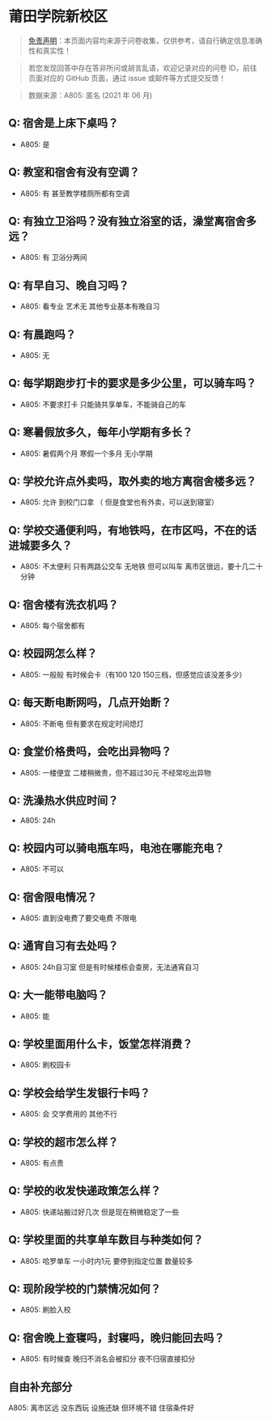 # 莆田学院新校区

> [免责声明](https://colleges.chat/#_3)：本页面内容均来源于问卷收集，仅供参考，请自行确定信息准确性和真实性！

> 若您发现回答中存在答非所问或胡言乱语，欢迎记录对应的问卷 ID，前往页面对应的 GitHub 页面，通过 issue 或邮件等方式提交反馈！

> 数据来源：A805: 匿名 (2021 年 06 月)

## Q: 宿舍是上床下桌吗？

- A805: 是

## Q: 教室和宿舍有没有空调？

- A805: 有 甚至教学楼厕所都有空调

## Q: 有独立卫浴吗？没有独立浴室的话，澡堂离宿舍多远？

- A805: 有 卫浴分两间

## Q: 有早自习、晚自习吗？

- A805: 看专业 艺术无 其他专业基本有晚自习

## Q: 有晨跑吗？

- A805: 无

## Q: 每学期跑步打卡的要求是多少公里，可以骑车吗？

- A805: 不要求打卡 只能骑共享单车，不能骑自己的车

## Q: 寒暑假放多久，每年小学期有多长？

- A805: 暑假两个月  寒假一个多月 无小学期

## Q: 学校允许点外卖吗，取外卖的地方离宿舍楼多远？

- A805: 允许 到校门口拿 （ 但是食堂也有外卖，可以送到寝室）

## Q: 学校交通便利吗，有地铁吗，在市区吗，不在的话进城要多久？

- A805: 不太便利 只有两路公交车 无地铁 但可以叫车 离市区很远，要十几二十分钟

## Q: 宿舍楼有洗衣机吗？

- A805: 每个宿舍都有

## Q: 校园网怎么样？

- A805: 一般般 有时候会卡（有100 120 150三档，但感觉应该没差多少）

## Q: 每天断电断网吗，几点开始断？

- A805: 不断电 但有要求在规定时间熄灯

## Q: 食堂价格贵吗，会吃出异物吗？

- A805: 一楼便宜 二楼稍微贵，但不超过30元 不经常吃出异物

## Q: 洗澡热水供应时间？

- A805: 24h

## Q: 校园内可以骑电瓶车吗，电池在哪能充电？

- A805: 不可以

## Q: 宿舍限电情况？

- A805: 直到没电费了要交电费 不限电

## Q: 通宵自习有去处吗？

- A805: 24h自习室 但是有时候楼栋会查房，无法通宵自习

## Q: 大一能带电脑吗？

- A805: 能

## Q: 学校里面用什么卡，饭堂怎样消费？

- A805: 刷校园卡

## Q: 学校会给学生发银行卡吗？

- A805: 会 交学费用的 其他不行

## Q: 学校的超市怎么样？

- A805: 有点贵

## Q: 学校的收发快递政策怎么样？

- A805: 快递站搬过好几次 但是现在稍微稳定了一些

## Q: 学校里面的共享单车数目与种类如何？

- A805: 哈罗单车 一小时内1元 要停到指定位置 数量较多

## Q: 现阶段学校的门禁情况如何？

- A805: 刷脸入校

## Q: 宿舍晚上查寝吗，封寝吗，晚归能回去吗？

- A805: 有时候查 晚归不消名会被扣分 夜不归宿直接扣分

## 自由补充部分

A805: 离市区远 没东西玩  设施还缺 但环境不错 住宿条件好